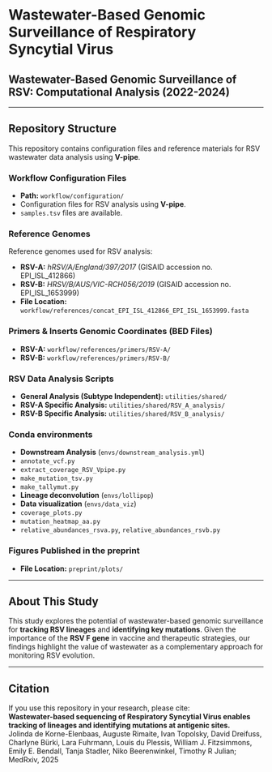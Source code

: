 # Wastewater-Based Genomic Surveillance of Respiratory Syncytial Virus

## Wastewater-Based Genomic Surveillance of RSV: Computational Analysis (2022-2024)

---

## Repository Structure  
This repository contains configuration files and reference materials for RSV wastewater data analysis using **V-pipe**.

### Workflow Configuration Files  
- **Path:** `workflow/configuration/`  
- Configuration files for RSV analysis using **V-pipe**.  
- `samples.tsv` files are available.

### Reference Genomes  
Reference genomes used for RSV analysis:
- **RSV-A:** *hRSV/A/England/397/2017* (GISAID accession no. EPI_ISL_412866)  
- **RSV-B:** *HRSV/B/AUS/VIC-RCH056/2019* (GISAID accession no. EPI_ISL_1653999)  
- **File Location:** `workflow/references/concat_EPI_ISL_412866_EPI_ISL_1653999.fasta`

### Primers & Inserts Genomic Coordinates (BED Files)  
- **RSV-A:** `workflow/references/primers/RSV-A/`  
- **RSV-B:** `workflow/references/primers/RSV-B/`  

### RSV Data Analysis Scripts  
- **General Analysis (Subtype Independent):** `utilities/shared/`  
- **RSV-A Specific Analysis:** `utilities/shared/RSV_A_analysis/`  
- **RSV-B Specific Analysis:** `utilities/shared/RSV_B_analysis/`  

### Conda environments
- **Downstream Analysis** (`envs/downstream_analysis.yml`)
- `annotate_vcf.py`
- `extract_coverage_RSV_Vpipe.py`
- `make_mutation_tsv.py`
- `make_tallymut.py`
- **Lineage deconvolution** (`envs/lollipop`)
- **Data visualization** (`envs/data_viz`)
- `coverage_plots.py`
- `mutation_heatmap_aa.py`
- `relative_abundances_rsva.py`, `relative_abundances_rsvb.py`

### Figures Published in the preprint  
- **File Location:** `preprint/plots/`

---

## About This Study  
This study explores the potential of wastewater-based genomic surveillance for **tracking RSV lineages** and **identifying key mutations**. Given the importance of the **RSV F gene** in vaccine and therapeutic strategies, our findings highlight the value of wastewater as a complementary approach for monitoring RSV evolution.

---

## Citation  
If you use this repository in your research, please cite:  
**Wastewater-based sequencing of Respiratory Syncytial Virus enables tracking of lineages and identifying mutations at antigenic sites.**  
Jolinda de Korne-Elenbaas, Auguste Rimaite, Ivan Topolsky, David Dreifuss, Charlyne Bürki, Lara Fuhrmann, Louis du Plessis, William J. Fitzsimmons, Emily E. Bendall, Tanja Stadler, Niko Beerenwinkel, Timothy R Julian; MedRxiv, 2025
